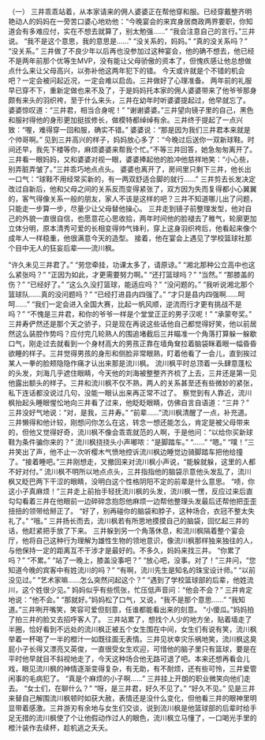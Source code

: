 （一）
三井乖乖站着，从本家请来的佣人婆婆正在帮他穿和服。已经穿戴整齐明艳动人的妈妈在一旁苦口婆心地劝他：“今晚宴会的来宾身居商政两界要职，你知道会有多难应付，实在不想去就算了，别太勉强……”
“我会注意自己的言行。”三井说。
“我不是这个意思，我的意思是……”
“没关系的，妈妈。”
“真的没关系吗？”
“没关系。”
三井做了不良少年以后再也没参加过这种宴会，他的确不想去，他已经不是两年前那个优等生MVP，没有能让父母骄傲的资本了，但愧疚感让他总想做点什么来让父母高兴，以弥补他这两年犯下的错。
今天或许就是个不错的机会吧？一定会被问起近况，一定会难以启齿。三井做好了心理准备。
两年前的礼服早已穿不下，重新定做也来不及了，于是妈妈托本家的佣人婆婆带来了他爷爷那身颇有来头的羽织袴，至于什么来头，三井在幼年时听婆婆提起过，他早就忘了。
婆婆惊叹道：“三井君，相当合身呢！”
“谢谢婆婆。”三井望向镜子里的自己，黑色和服衬得他的身形更加挺拔修长，做模特都绰绰有余。三井终于提起了一点兴致：“喔，难得穿一回和服，确实不错。”
婆婆说：“那是因为我们三井君本来就是个帅哥啊。”
见到三井高兴的样子，妈妈放心多了：“今晚过后送你一双新球鞋。时间还早，我先下楼等你，麻烦婆婆来帮我个忙。”不等三井回答，她急匆匆离开了。
三井看一眼妈妈，又和婆婆对视一眼，婆婆捧起他的脸冲他慈祥地笑：“小心些，别弄脏弄皱了。”三井乖巧地点点头。
婆婆也离开了，房间里只剩下三井，他长出一口气：“球鞋不用经常买新的，有一两双舒适合脚的就行……”
三井剪去长发决定改过自新后，他和父母之间的关系反而变得紧张了，双方因为失而复得都小心翼翼的，客气得像关系一般的朋友，家人不该是这样的吧？三井不知道哪儿出了问题，只能走一步算一步，尽量少让父母替他操心。
三井走到镜子前整理发型，他对自己的外貌一直很自信，也愿意花心思收拾，两年时间他的脸褪去了稚气，轮廓更加立体分明，原本清秀可爱的长相变得帅气锋利，穿上这身羽织袴后，他看起来像个成年人一样稳重，他很满意今天的造型。
接着，他在宴会上遇见了学校篮球社那个目中无人的狂妄后辈——流川枫。

“许久未见三井君了。”
“劳您牵挂，功课太多了，请原谅。”
“湘北那种公立高中也这么紧张吗？”
“正因为如此，才更需要努力啊。”
“还打篮球吗？”
“当然。”
“那膝盖的伤？”
“已经好了。”
“这么久没打篮球，能适应吗？”
“没问题的。”
“我听说湘北那个篮球队……真的没问题吗？”
“已经打进县内四强了。”
“才只是县内四强啊……呵呵……”
“我们一定会进入全国大赛，比起一帆风顺，逆流而行才更有挑战不是吗？”
“不愧是三井君，和你的爷爷一样是个堂堂正正的男子汉呢！”
“承蒙夸奖。”
三井寿俨然还是那个天之骄子，只是现在再说这些话他自己都觉得好笑，他以前居然这么装腔作势吗？应付完几轮熟人的围追堵截后三井瞄准一个角落打算躲一躲歇口气，刚走过去就看到一个身材高大的男孩正靠在墙角耷拉着脑袋眯着眼一幅昏昏欲睡的样子。三井觉得男孩的身形和侧脸非常眼熟，盯着他看了一会儿，直到挨过某人一拳的脸颊隐隐作痛才认出来那是流川枫。
流川枫平时总顶着一头肆意蓬松的头发，刘海几乎遮住眼睛，今天他的刘海被整整齐齐梳了上去，三井还是第一见他露出额头的样子。三井和流川枫不仅不熟，两人的关系甚至还有些微妙的紧张，私下连话都没说过几句，没能一眼认出来再正常不过了。
察觉到有人靠近，流川枫抬起头睡眼惺忪地向三井看了过来，他眨眨眼睛，仿佛自言自语道：“三井？”
三井没好气地说：“对，是我，三井寿。”
“前辈……”流川枫清醒了一点，补充道。
三井懒得和他计较，刚想问你怎么在这，转念一想还能怎么，肯定是被父母带来的，但他又觉得好奇，流川枫不像会乖乖就范的人啊，于是他问：“以给你买新球鞋为条件骗你来的？”
流川枫挠挠头小声嘟哝：“是脚踏车。”
“……”
“嗯。”
“噗！”三井笑出了声，他不止一次听樱木气愤地控诉流川枫边睡觉边骑脚踏车把他给撞了。“接着睡吧。”三井刚想走，又撤回来对流川枫小声说，“能躲就躲，这里的人都不好对付。”
流川枫不明所以地点点头，三井指指他的脑袋示意他头发乱了，流川枫又眨巴两下干涩的眼睛，没明白这个性格阴阳不定的前辈是什么意思。
“啧，你这小子真麻烦！”三井走上前抬手轻抚流川枫的头发，流川枫一愣，反应过来后直勾勾看着三井在他眼前一边碎碎念抱怨他麻烦一边帮他整理头发最后还帮他把歪歪扭扭的领带给掰正了。
“好了，别再碰你的脑袋和脖子，这种场合，衣冠不整太失礼了。”
“哦。”
三井扬长而去，流川枫若有所思地摸摸自己的脑袋，回忆起三井的话，他赶紧把手放了下来。
三井躲到另一个角落休息，和流川枫隔着整个宴会厅，他将自己这种行为理解为雄性生物的领地意识，像流川枫那样独来独往的人，与他保持一定的距离互不干涉才是最好的。不多久，妈妈来找三井。
“你累了吗？”
“不累。”
“站了一晚上，膝盖没事吧？”
“放心吧，没事。对了！”三井问，“您知道今晚的宾客中有姓流川的吗？”
“有啊，流川先生是知名的珠宝设计师。”
“以前没见过。”
“艺术家嘛……怎么突然问起这个？”
“遇到了学校篮球部的后辈，他姓流川，这个姓很少见。”
妈妈似乎有些慌张，忙压低声音问：“他会不会？”
三井肯定地说：“他不会。”
“那就好。”妈妈松了口气，又说，“我不是那个意思……”
“我知道。”三井咧开嘴笑，笑容可爱但刻意，任谁都能看出来的刻意。
“小傻瓜。”妈妈拍了拍三井的脸又去招呼客人了。
三井站累了，想找个人少的地方坐，贴着墙走了半圈，恰好看到不远处的流川枫正被五个女生围在中间，女生们有说有笑，流川枫举着一杯喝了一半的橙汁一如既往面无表情。三井见状幸灾乐祸地笑，流川枫这臭屁小子长得又漂亮又英俊，一直很受女生欢迎，可惜他的脑子里只有篮球，要是在平时他早就目不斜视地走了，今天这种场合他无路可退了吧。本来还想再看会儿戏，眼见流川枫的神情逐渐变得复杂，有无助，有不耐烦，还有些可怜，三井爱管闲事的毛病犯了。
“真是个麻烦的小子啊……”
三井挂上开朗的职业微笑向他们走去。
“女士们，在聊什么？”
“呀，是三井君，好久不见了。”
“好久不见。”
见是三井来替自己解围流川枫顿时如获大赦，表情还是没什么变化，但他看三井的眼神里明显带着感激。三井游刃有余地与女生们交谈，说到流川枫是他篮球部的后辈时给手足无措的流川枫使了个让他假动作过人的眼色，流川枫立马懂了，一口喝光手里的橙汁装作去续杯，趁机逃之夭夭。